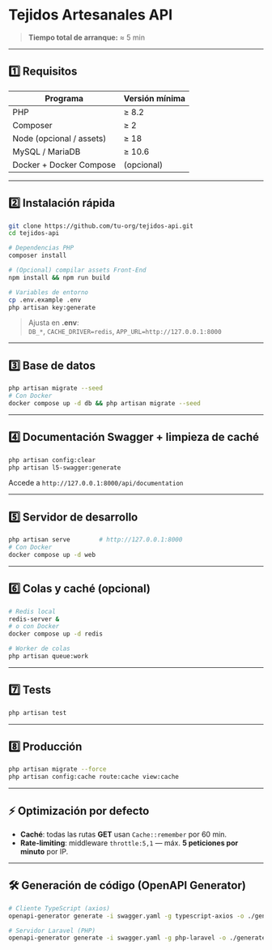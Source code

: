 
# Tejidos Artesanales API

> **Tiempo total de arranque:** ≈ 5 min  

---

## 1️⃣ Requisitos

| Programa               | Versión mínima |
|------------------------|----------------|
| PHP                    | ≥ 8.2 |
| Composer               | ≥ 2 |
| Node (opcional / assets) | ≥ 18 |
| MySQL / MariaDB        | ≥ 10.6 |
| Docker + Docker Compose | (opcional) |

---

## 2️⃣ Instalación rápida

```bash
git clone https://github.com/tu-org/tejidos-api.git
cd tejidos-api

# Dependencias PHP
composer install

# (Opcional) compilar assets Front-End
npm install && npm run build

# Variables de entorno
cp .env.example .env
php artisan key:generate
```

> Ajusta en **.env**:  
> `DB_*`, `CACHE_DRIVER=redis`, `APP_URL=http://127.0.0.1:8000`

---

## 3️⃣ Base de datos

```bash
php artisan migrate --seed
# Con Docker
docker compose up -d db && php artisan migrate --seed
```

---

## 4️⃣ Documentación Swagger + limpieza de caché

```bash
php artisan config:clear
php artisan l5-swagger:generate
```

Accede a `http://127.0.0.1:8000/api/documentation`

---

## 5️⃣ Servidor de desarrollo

```bash
php artisan serve        # http://127.0.0.1:8000
# Con Docker
docker compose up -d web
```

---

## 6️⃣ Colas y caché (opcional)

```bash
# Redis local
redis-server &
# o con Docker
docker compose up -d redis

# Worker de colas
php artisan queue:work
```

---

## 7️⃣ Tests

```bash
php artisan test
```

---

## 8️⃣ Producción

```bash
php artisan migrate --force
php artisan config:cache route:cache view:cache
```

---

## ⚡ Optimización por defecto

* **Caché**: todas las rutas **GET** usan `Cache::remember` por 60 min.  
* **Rate-limiting**: middleware `throttle:5,1` — máx. **5 peticiones por minuto** por IP.

---

## 🛠️ Generación de código (OpenAPI Generator)

```bash
# Cliente TypeScript (axios)
openapi-generator generate -i swagger.yaml -g typescript-axios -o ./generated-client

# Servidor Laravel (PHP)
openapi-generator generate -i swagger.yaml -g php-laravel -o ./generated-server
```
